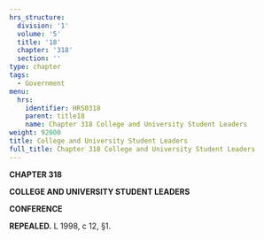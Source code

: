 ```yaml
---
hrs_structure:
  division: '1'
  volume: '5'
  title: '18'
  chapter: '318'
  section: ''
type: chapter
tags:
  - Government
menu:
  hrs:
    identifier: HRS0318
    parent: title18
    name: Chapter 318 College and University Student Leaders
weight: 92000
title: College and University Student Leaders
full_title: Chapter 318 College and University Student Leaders
---
```

**CHAPTER 318**

**COLLEGE AND UNIVERSITY STUDENT LEADERS**

**CONFERENCE**

**REPEALED.** L 1998, c 12, §1.